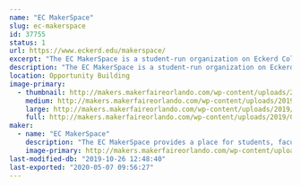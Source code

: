 ```yaml
---
name: "EC MakerSpace"
slug: ec-makerspace
id: 37755
status: 1
url: https://www.eckerd.edu/makerspace/
excerpt: "The EC MakerSpace is a student-run organization on Eckerd College's campus. Students will be exhibiting some of their favorite things that have been made at the EC MakerSpace along with giving out stickers and making buttons!"
description: "The EC MakerSpace is a student-run organization on Eckerd College's campus. The student leaders of the EC MakerSpace will be exhibiting their favorite things that have been made by ECMS members-- from research projects to knick knacks and everything in-between. This will include projects in woodworking, blacksmithing, 3D-printing, sewing, jewelry making, and more!"
location: Opportunity Building
image-primary:
  - thumbnail: http://makers.makerfaireorlando.com/wp-content/uploads/2019/09/ecms-logo-2-150x150.jpg
    medium: http://makers.makerfaireorlando.com/wp-content/uploads/2019/09/ecms-logo-2-300x300.jpg
    large: http://makers.makerfaireorlando.com/wp-content/uploads/2019/09/ecms-logo-2.jpg
    full: http://makers.makerfaireorlando.com/wp-content/uploads/2019/09/ecms-logo-2.jpg
maker:
  - name: "EC MakerSpace"
    description: "The EC MakerSpace provides a place for students, faculty, and other members of the Eckerd College community to embrace their creativity and develop new skills in an environment conducive to independent thought and innovation. We have students experienced in woodworking, blacksmithing, 3D-printing, coding, and much more! Through office hours, workshops, and other events, the EC MakerSpace gives students a place to explore their interests while gaining hands-on experience in a wide variety of fields."
    image-primary: http://makers.makerfaireorlando.com/wp-content/uploads/2019/09/ecms-logo-1.jpg
last-modified-db: "2019-10-26 12:48:40"
last-exported: "2020-05-07 09:56:27"
---
```

